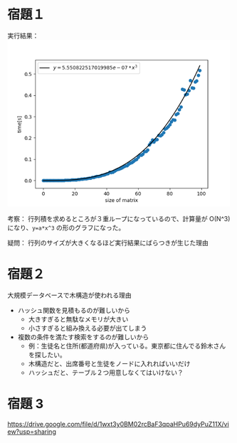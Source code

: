# 宿題１

実行結果：
<img src="matrix_py.png" width="500"/>

考察：
行列積を求めるところが３重ループになっているので、計算量が O(N^3)になり、`y=a*x^3` の形のグラフになった。

疑問：
行列のサイズが大きくなるほど実行結果にばらつきが生じた理由

# 宿題２

大規模データベースで木構造が使われる理由

- ハッシュ関数を見積もるのが難しいから
  - 大きすぎると無駄なメモリが大きい
  - 小さすぎると組み換える必要が出てしまう
- 複数の条件を満たす検索をするのが難しいから
  - 例：生徒名と住所(都道府県)が入っている。東京都に住んでる鈴木さんを探したい。
  - 木構造だと、出席番号と生徒をノードに入れればいいだけ
  - ハッシュだと、テーブル２つ用意しなくてはいけない？

# 宿題 3

https://drive.google.com/file/d/1wxt3y0BM02rcBaF3qpaHPu69dyPuZ11X/view?usp=sharing

